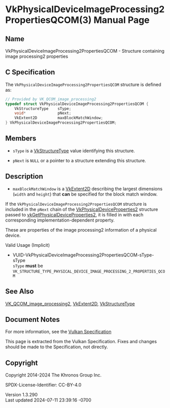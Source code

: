 # VkPhysicalDeviceImageProcessing2PropertiesQCOM(3) Manual Page

## Name

VkPhysicalDeviceImageProcessing2PropertiesQCOM - Structure containing
image processing2 properties



## <a href="#_c_specification" class="anchor"></a>C Specification

The `VkPhysicalDeviceImageProcessing2PropertiesQCOM` structure is
defined as:

``` c
// Provided by VK_QCOM_image_processing2
typedef struct VkPhysicalDeviceImageProcessing2PropertiesQCOM {
    VkStructureType    sType;
    void*              pNext;
    VkExtent2D         maxBlockMatchWindow;
} VkPhysicalDeviceImageProcessing2PropertiesQCOM;
```

## <a href="#_members" class="anchor"></a>Members

- `sType` is a [VkStructureType](https://registry.khronos.org/vulkan/specs/1.3-extensions/man/html/VkStructureType.html) value identifying
  this structure.

- `pNext` is `NULL` or a pointer to a structure extending this
  structure.

## <a href="#_description" class="anchor"></a>Description

- <span id="limits-blockmatch-maxWindowExtent"></span>
  `maxBlockMatchWindow` is a [VkExtent2D](https://registry.khronos.org/vulkan/specs/1.3-extensions/man/html/VkExtent2D.html) describing
  the largest dimensions (`width` and `height`) that **can** be
  specified for the block match window.

If the `VkPhysicalDeviceImageProcessing2PropertiesQCOM` structure is
included in the `pNext` chain of the
[VkPhysicalDeviceProperties2](https://registry.khronos.org/vulkan/specs/1.3-extensions/man/html/VkPhysicalDeviceProperties2.html)
structure passed to
[vkGetPhysicalDeviceProperties2](https://registry.khronos.org/vulkan/specs/1.3-extensions/man/html/vkGetPhysicalDeviceProperties2.html),
it is filled in with each corresponding implementation-dependent
property.

These are properties of the image processing2 information of a physical
device.

Valid Usage (Implicit)

- <a
  href="#VUID-VkPhysicalDeviceImageProcessing2PropertiesQCOM-sType-sType"
  id="VUID-VkPhysicalDeviceImageProcessing2PropertiesQCOM-sType-sType"></a>
  VUID-VkPhysicalDeviceImageProcessing2PropertiesQCOM-sType-sType  
  `sType` **must** be
  `VK_STRUCTURE_TYPE_PHYSICAL_DEVICE_IMAGE_PROCESSING_2_PROPERTIES_QCOM`

## <a href="#_see_also" class="anchor"></a>See Also

[VK_QCOM_image_processing2](https://registry.khronos.org/vulkan/specs/1.3-extensions/man/html/VK_QCOM_image_processing2.html),
[VkExtent2D](https://registry.khronos.org/vulkan/specs/1.3-extensions/man/html/VkExtent2D.html), [VkStructureType](https://registry.khronos.org/vulkan/specs/1.3-extensions/man/html/VkStructureType.html)

## <a href="#_document_notes" class="anchor"></a>Document Notes

For more information, see the <a
href="https://registry.khronos.org/vulkan/specs/1.3-extensions/html/vkspec.html#VkPhysicalDeviceImageProcessing2PropertiesQCOM"
target="_blank" rel="noopener">Vulkan Specification</a>

This page is extracted from the Vulkan Specification. Fixes and changes
should be made to the Specification, not directly.

## <a href="#_copyright" class="anchor"></a>Copyright

Copyright 2014-2024 The Khronos Group Inc.

SPDX-License-Identifier: CC-BY-4.0

Version 1.3.290  
Last updated 2024-07-11 23:39:16 -0700

